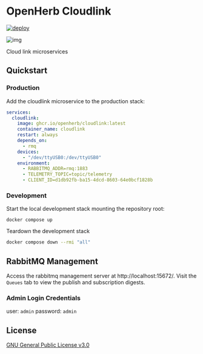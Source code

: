 # OpenHerb Cloudlink
[![deploy](https://github.com/OpenHerb/cloud-link/actions/workflows/deploy.yaml/badge.svg)](https://github.com/OpenHerb/cloud-link/actions/workflows/deploy.yaml)

![img](/docs/img/icon.png)

Cloud link microservices

## Quickstart

### Production
Add the cloudlink microservice to the production stack:
```yaml
services:
  cloudlink:
    image: ghcr.io/openherb/cloudlink:latest
    container_name: cloudlink
    restart: always
    depends_on:
      - rmq
    devices:
      - "/dev/ttyUSB0:/dev/ttyUSB0"
    environment:
      - RABBITMQ_ADDR=rmq:1883
      - TELEMETRY_TOPIC=topic/telemetry
      - CLIENT_ID=d1db92fb-ba15-4dcd-8603-64e0bcf1828b
```

### Development
Start the local development stack mounting the repository root:
```
docker compose up
```

Teardown the development stack
```bash
docker compose down --rmi "all"
```

## RabbitMQ Management
Access the rabbitmq management server at http://localhost:15672/. Visit the `Queues` tab to view the publish and subscription digests.

### Admin Login Credentials
user: `admin`
password: `admin`


## License
[GNU General Public License v3.0](/LICENSE)